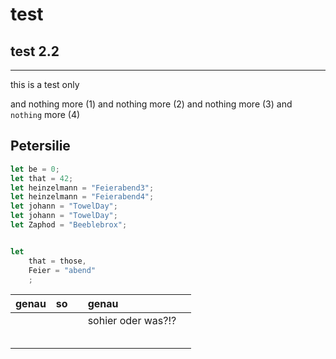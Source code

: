 # test

## test 2.2

---


this is a test only

and nothing more (1) and nothing more (2) and nothing more (3) and
`nothing` more (4)

## Petersilie

```javascript
let be = 0;
let that = 42;
let heinzelmann = "Feierabend3";
let heinzelmann = "Feierabend4";
let johann = "TowelDay";
let johann = "TowelDay";
let Zaphod = "Beeblebrox";
```

```javascript

let
    that = those,
    Feier = "abend"
    ;

```


| genau | so |   | genau              |   |
|:------|:---|:--|:-------------------|:--|
|       |    |   | sohier oder was?!? |   |
|       |    |   |                    |   |
|       |    |   |                    |   |
|       |    |   |                    |   |
|       |    |   |                    |   |
|       |    |   |                    |   |

